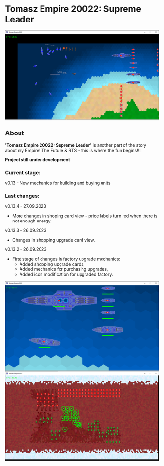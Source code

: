 # Tomasz Empire 20022: Supreme Leader

<p align="center">
  <img src="screens/screenshot1_20230115.png" alt="Tomasz Empire 20022">
</p>

## About
**'Tomasz Empire 20022: Supreme Leader'** is another part of the story about my Empire! The Future &amp; RTS - this is where the fun begins!!!

**Project still under development**

### Current stage:
v0.13 - New mechanics for building and buying units

### Last changes:
v0.13.4 - 27.09.2023

* More changes in shoping card view - price labels turn red when there is not enough energy.

v0.13.3 - 26.09.2023

* Changes in shopping upgrade card view.

v0.13.2 - 26.09.2023

* First stage of changes in factory upgrade mechanics:
    * Added shopping upgrade cards,
    * Added mechanics for purchasing upgrades,
    * Added icon modification for upgraded factory.

<p align="center">
  <img src="screens/screenshot2_20230115.png" alt="Tomasz Empire 20022 - Fleet">
  <br />
  <img src="screens/screenshot3_20230115.png" alt="Tomasz Empire 20022 - Mars poles Map">
</p>
